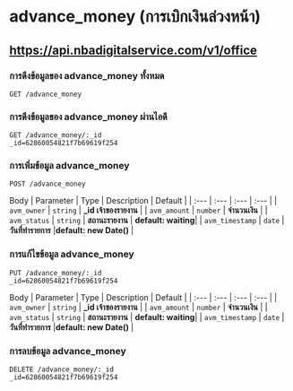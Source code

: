 # advance_money (การเบิกเงินล่วงหน้า)
## https://api.nbadigitalservice.com/v1/office


### การดึงข้อมูลของ advance_money ทั้งหมด
```http
GET /advance_money
```
### การดึงข้อมูลของ advance_money ผ่านไอดี
```http
GET /advance_money/:_id 
_id=62860054821f7b69619f254
```

### การเพิ่มข้อมูล advance_money
```http
POST /advance_money
```
Body
| Parameter | Type | Description | Default |
| :--- | :--- | :--- | :--- |
| `avm_owner` | `string` | **_id เจ้าของรายงาน** |
| `avm_amount` | `number` | **จำนวนเงิน** |
| `avm_status` | `string` | **สถานะรายงาน** | **default: waiting**|
| `avm_timestamp` | `date` | **วันที่ทำรายการ** |**default: new Date()** |


### การแก้ไขข้อมูล advance_money
```http
PUT /advance_money/:_id 
_id=62860054821f7b69619f254
```
Body
| Parameter | Type | Description | Default |
| :--- | :--- | :--- | :--- |
| `avm_owner` | `string` | **_id เจ้าของรายงาน** |
| `avm_amount` | `number` | **จำนวนเงิน** |
| `avm_status` | `string` | **สถานะรายงาน** | **default: waiting**|
| `avm_timestamp` | `date` | **วันที่ทำรายการ** |**default: new Date()** |

### การลบข้อมูล advance_money
```http
DELETE /advance_money/:_id
_id=62860054821f7b69619f254
```
